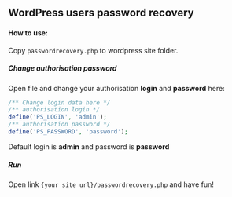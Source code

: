 ## WordPress users password recovery

#### How to use:

Copy `passwordrecovery.php` to wordpress site folder.

##### Change authorisation password

Open file and change your authorisation **login** and **password** here:

```php
/** Change login data here */
/** authorisation login */
define('PS_LOGIN', 'admin');
/** authorisation password */
define('PS_PASSWORD', 'password');
```

Default login is **admin** and password is **password**

##### Run
Open link `{your site url}/passwordrecovery.php` and have fun!
